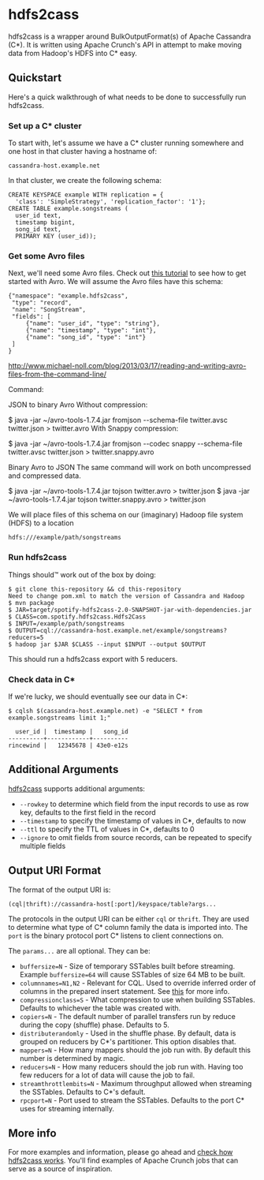 # hdfs2cass

hdfs2cass is a wrapper around BulkOutputFormat(s) of Apache Cassandra (C\*). It is written using Apache Crunch's API in attempt to make moving data from Hadoop's HDFS into C\* easy.

## Quickstart

Here's a quick walkthrough of what needs to be done to successfully run hdfs2cass.

### Set up a C\* cluster

To start with, let's assume we have a C\* cluster running somewhere and one host in that cluster having a hostname of:

    cassandra-host.example.net

In that cluster, we create the following schema:

    CREATE KEYSPACE example WITH replication = {
      'class': 'SimpleStrategy', 'replication_factor': '1'};
    CREATE TABLE example.songstreams (
      user_id text,
      timestamp bigint,
      song_id text,
      PRIMARY KEY (user_id));


### Get some Avro files
    
Next, we'll need some Avro files. Check out [this tutorial](http://avro.apache.org/docs/1.7.7/gettingstartedjava.html) to see how to get started with Avro. We will assume the Avro files have this schema:

    {"namespace": "example.hdfs2cass",
     "type": "record",
     "name": "SongStream",
     "fields": [
         {"name": "user_id", "type": "string"},
         {"name": "timestamp", "type": "int"},
         {"name": "song_id", "type": "int"}
     ]
    }

http://www.michael-noll.com/blog/2013/03/17/reading-and-writing-avro-files-from-the-command-line/

Command:

JSON to binary Avro
Without compression:

$ java -jar ~/avro-tools-1.7.4.jar fromjson --schema-file twitter.avsc twitter.json > twitter.avro
With Snappy compression:

$ java -jar ~/avro-tools-1.7.4.jar fromjson --codec snappy --schema-file twitter.avsc twitter.json > twitter.snappy.avro

Binary Avro to JSON
The same command will work on both uncompressed and compressed data.

$ java -jar ~/avro-tools-1.7.4.jar tojson twitter.avro > twitter.json
$ java -jar ~/avro-tools-1.7.4.jar tojson twitter.snappy.avro > twitter.json


We will place files of this schema on our (imaginary) Hadoop file system (HDFS) to a location

    hdfs:///example/path/songstreams


### Run hdfs2cass

Things should™ work out of the box by doing:

    $ git clone this-repository && cd this-repository
    Need to change pom.xml to match the version of Cassandra and Hadoop
    $ mvn package
    $ JAR=target/spotify-hdfs2cass-2.0-SNAPSHOT-jar-with-dependencies.jar
    $ CLASS=com.spotify.hdfs2cass.Hdfs2Cass
    $ INPUT=/example/path/songstreams
    $ OUTPUT=cql://cassandra-host.example.net/example/songstreams?reducers=5
    $ hadoop jar $JAR $CLASS --input $INPUT --output $OUTPUT

This should run a hdfs2cass export with 5 reducers. 

### Check data in C\*

If we're lucky, we should eventually see our data in C\*:

    $ cqlsh $(cassandra-host.example.net) -e "SELECT * from example.songstreams limit 1;"
    
      user_id |  timestamp |   song_id
    ----------+------------+----------
    rincewind |   12345678 | 43e0-e12s

## Additional Arguments

[hdfs2cass](src/main/java/com/spotify/hdfs2cass/Hdfs2Cass.java) supports additional arguments:
* `--rowkey` to determine which field from the input records to use as row key, defaults to the first field in the record
* `--timestamp` to specify the timestamp of values in C\*, defaults to now
* `--ttl` to specify the TTL of values in C\*, defaults to 0
* `--ignore` to omit fields from source records, can be repeated to specify multiple fields

## Output URI Format

The format of the output URI is:

    (cql|thrift)://cassandra-host[:port]/keyspace/table?args...

The protocols in the output URI can be either `cql` or `thrift`. They are used to determine what type of C\* column family the data is imported into. The `port` is the binary protocol port C\* listens to client connections on.

The `params...` are all optional. They can be:
   * `buffersize=N` - Size of temporary SSTables built before streaming. Example `buffersize=64` will cause SSTables of size 64 MB to be built.
   * `columnnames=N1,N2` - Relevant for CQL. Used to override inferred order of columns in the prepared insert statement. See [this](src/main/java/com/spotify/hdfs2cass/crunch/cql/CQLRecord.java) for more info.
   * `compressionclass=S` - What compression to use when building SSTables. Defaults to whichever the table was created with.
   * `copiers=N` - The default number of parallel transfers run by reduce during the copy (shuffle) phase. Defaults to 5.
   * `distributerandomly` - Used in the shuffle phase. By default, data is grouped on reducers by C\*'s partitioner. This option disables that.
   * `mappers=N` - How many mappers should the job run with. By default this number is determined by magic.
   * `reducers=N` - How many reducers should the job run with. Having too few reducers for a lot of data will cause the job to fail.
   * `streamthrottlembits=N` - Maximum throughput allowed when streaming the SSTables. Defaults to C\*'s default.
   * `rpcport=N` - Port used to stream the SSTables. Defaults to the port C\* uses for streaming internally.

## More info

For more examples and information, please go ahead and [check how hdfs2cass works](src/main/java/com/spotify/hdfs2cass). You'll find examples of Apache Crunch jobs that can
serve as a source of inspiration. 
